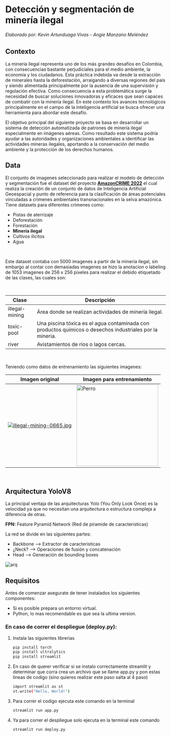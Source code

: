 # Detección y segmentación de minería ilegal 
###### _Elaborado por:  Kevin Artunduaga Vivas - Angie Manzano Meléndez_


## Contexto

La minería ilegal representa uno de los más grandes desafíos en Colombia, con consecuencias bastante perjudiciales para el medio ambiente, la economía y los ciudadanos. Esta práctica indebida va desde la extracción de minerales hasta la deforestación, arraigando a diversas regiones del país y siendo alimentada principalmente por la ausencia de una supervisión y  regulación efectiva. Como consecuencia a esta problemática surge la necesidad de buscar soluciones innovadoras y eficaces que sean capaces de combatir con la minería ilegal. En este contexto los avances tecnológicos principalmente en el campo de la inteligencia artificial se busca ofrecer una herramienta para abordar este desafío.

El objetivo principal del siguiente proyecto se basa en desarrollar un sistema de detección automatizada de patrones de minería ilegal especialmente en imágenes aéreas. Como resultado este sistema podría ayudar a las autoridades y organizaciones ambientales a identificar las actividades mineras ilegales, aportando a la conservación del medio ambiente y la protección de los derechos humanos.

## Data

El conjunto de imagenes seleccionado para realizar el modelo de detección y segmentación fue el dataset del proyecto [__AmazonCRIME 2022__](https://github.com/jp-geoAI/AmazonCRIME) el cual realiza la creación de un conjunto de datos de Inteligencia Artificial Geoespacial y punto de referencia para la clasificación de áreas potenciales vinculadas a crímenes ambientales transnacionales en la selva amazónica. Tiene datasets para diferentes crimenes como:
- Pistas de aterrizaje
- Deforestación
- Forestación
- __Mineria ilegal__
- Cultivos ilicitos
- Agua

<br>

Este dataset contaba con 5000 imagenes a partir de la mineria ilegal, sin embargo al contar con demasiadas imagenes se hizo la anotacion o labeling de 1053 imagenes de 256 x 256 pixeles para realizar el debido etiquetado de las clases, las cuales son:

<br>

<div align="center">
   
   | Clase  | Descripción |
   | ------------- | ------------- |
   | illegal-mining | Área donde se realizan actividades de minería ilegal. |
   | toxic-pool | Una piscina tóxica es el agua contaminada con productos químicos o desechos industriales por la mineria. |
   | river | Avistamientos de rios o lagos cercas. |
   
</div>
<br>

Teniendo como datos de entrenamiento las siguientes imagenes:

<div align="center">
   
   | Imagen original  | Imagen para entrenamiento |
   | ------------- | ------------- |
   | [![illegal-mining-0665.jpg](https://i.postimg.cc/sgzfc1CW/illegal-mining-0665.jpg)](https://postimg.cc/PP6kfXxf) | <img src="https://i.postimg.cc/8zjRD1Cj/Captura.jpg" alt="Perro" width="256" height="256"/> |
   
</div>
<br>

## Arquitectura YoloV8

La principal ventaja de las arquitecturas Yolo (You Only Look Once) es la velocidad ya que no necesitan una arquitectura o estructura compleja a diferencia de otras.

__FPN:__ Feature Pyramid Network (Red de piramide de caracteristicas)

La red se divide en las siguientes partes:
- Backbone --> Extractor de caracteristicas
- ¿Neck? --> Operaciones de fusión y concatenación
- Head --> Generación de bounding boxes

![arq](https://miro.medium.com/v2/resize:fit:1400/1*YkkGwFBksWVbm4GmZfSDsg.jpeg)

## Requisitos 

Antes de comenzar asegurate de tener instalados los siguientes componentes:

- Si es posible prepara un entorno virtual.
- Python, lo mas recomendable es que sea la ultima version.

### En caso de correr el despliegue (deploy.py):

1. Instala las siguientes librerias
   ```bash
   pip install torch
   pip install ultralytics
   pip install streamlit

2. En caso de querer verificar si se instalo correctamente streamlit y determinar que corra crea un archivo que se llame app.py y pon estas lineas de codigo (sino quieres realizar este paso salta al 4 paso)
   ```bash
   import streamlit as st
   st.write("Hello, World!")

3. Para correr el codigo ejecuta este comando en la terminal
   ```bash
   streamlit run app.py

4. Ya para correr el despliegue solo ejecuta en la terminal este comando
   ```bash
   streamlit run deploy.py
